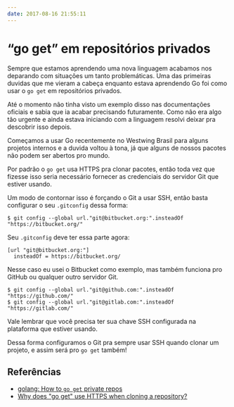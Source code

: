 ```yaml
---
date: 2017-08-16 21:55:11
---
```


# “go get” em repositórios privados

Sempre que estamos aprendendo uma nova linguagem acabamos nos deparando com situações um tanto problemáticas. Uma das primeiras duvidas que me vieram a cabeça enquanto estava aprendendo Go foi como usar o `go get` em repositórios privados.

Até o momento não tinha visto um exemplo disso nas documentações oficiais e sabia que ia acabar precisando futuramente. Como não era algo tão urgente e ainda estava iniciando com a linguagem resolvi deixar pra descobrir isso depois.

Começamos a usar Go recentemente no Westwing Brasil para alguns projetos internos e a duvida voltou à tona, já que alguns de nossos pacotes não podem ser abertos pro mundo.

Por padrão o `go get` usa HTTPS pra clonar pacotes, então toda vez que fizesse isso seria necessário fornecer as credenciais do servidor Git que estiver usando.

Um modo de contornar isso é forçando o Git a usar SSH, então basta configurar o seu `.gitconfig` dessa forma:
```
$ git config --global url."git@bitbucket.org:".insteadOf "https://bitbucket.org/"
```

Seu `.gitconfig` deve ter essa parte agora:
```
[url "git@bitbucket.org:"]
  insteadOf = https://bitbucket.org/
```

Nesse caso eu usei o Bitbucket como exemplo, mas também funciona pro GitHub ou qualquer outro servidor Git.
```
$ git config --global url."git@github.com:".insteadOf "https://github.com/"
$ git config --global url."git@gitlab.com:".insteadOf "https://gitlab.com/"
```

Vale lembrar que você precisa ter sua chave SSH configurada na plataforma que estiver usando.

Dessa forma configuramos o Git pra sempre usar SSH quando clonar um projeto, e assim será pro `go get` também!

## Referências
  * [golang: How to `go get` private repos](https://michaelheap.com/golang-how-to-go-get-private-repos/)
  * [Why does "go get" use HTTPS when cloning a repository?](https://golang.org/doc/faq#git_https)
